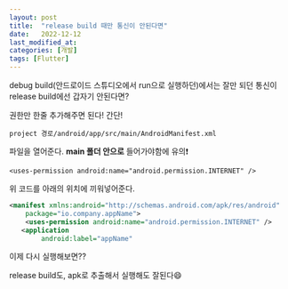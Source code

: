 ```yaml
---
layout: post
title:  "release build 때만 통신이 안된다면"
date:   2022-12-12
last_modified_at: 
categories: [개발]
tags: [Flutter]
---
```


debug build(안드로이드 스튜디오에서 run으로 실행하던)에서는 잘만 되던 통신이 release build에선 갑자기 안된다면?

권한만 한줄 추가해주면 된다! 간단!

`project 경로/android/app/src/main/AndroidManifest.xml`

파일을 열어준다. **main 폴더 안으로** 들어가야함에 유의❗️

`<uses-permission android:name="android.permission.INTERNET" />` 

위 코드를 아래의 위치에 끼워넣어준다.
```xml
<manifest xmlns:android="http://schemas.android.com/apk/res/android"
    package="io.company.appName">
    <uses-permission android:name="android.permission.INTERNET" /> 
   <application
        android:label="appName"
```
이제 다시 실행해보면??

release build도, apk로 추출해서 실행해도 잘된다😄

<br/>